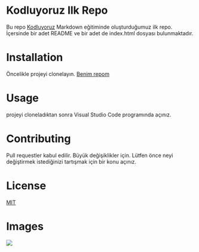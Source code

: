 # Kodluyoruz Ilk Repo
Bu repo [Kodluyoruz](https://kodluyoruz.org/) Markdown eğitiminde oluşturduğumuz ilk repo. İçersinde bir adet README ve bir adet de index.html dosyası bulunmaktadır.

# Installation
Öncelikle projeyi clonelayın.
[Benim repom](https://github.com/duygusevimli/kodluyoruzilkrepo.git)

# Usage
projeyi cloneladıktan sonra Visual Studio Code programında açınız.

# Contributing
Pull requestler kabul edilir. Büyük değişiklikler için. Lütfen önce neyi değiştirmek istediğinizi tartışmak için bir konu açınız.

# License
[MIT](https://choosealicense.com/licenses/mit/)

# Images
![](https://picsum.photos/id/237/200/300)